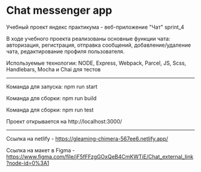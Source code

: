 <h1>Chat messenger app</h1>

Учебный проект яндекс практикума - веб-приложение "Чат" sprint_4

В ходе учебного проекта реализованы основные функции чата: авторизация, регистрация, отправка сообщений, добавление/удаление чата, 
редактирование профиля пользователя.

Используемые технологии: NODE, Express, Webpack, Parcel, JS, Scss, Handlebars, Mocha и Chai для тестов

<hr>

Команда для запуска: npm run start

Команда для сборки: npm run build

Команда для сборки: npm run test

Проект открывается на http://localhost:3000/

<hr>

Ссылка на netlify - https://gleaming-chimera-567ee6.netlify.app/

Ссылка на макет в Figma - https://www.figma.com/file/jF5fFFzgGOxQeB4CmKWTiE/Chat_external_link?node-id=0%3A1
